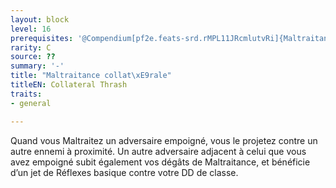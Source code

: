 ```yaml
---
layout: block
level: 16
prerequisites: '@Compendium[pf2e.feats-srd.rMPL11JRcmlutvRi]{Maltraitance}'
rarity: C
source: ??
summary: '-'
title: "Maltraitance collat\xE9rale"
titleEN: Collateral Thrash
traits:
- general

---
```


<p>Quand vous Maltraitez un adversaire empoigné, vous le projetez contre un autre ennemi à proximité. Un autre adversaire adjacent à celui que vous avez empoigné subit également vos dégâts de Maltraitance, et bénéficie d’un jet de Réflexes basique contre votre DD de classe.</p>